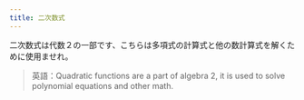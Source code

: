 ```yaml
---
title: 二次数式
---
```

二次数式は代数２の一部です、こちらは多項式の計算式と他の数計算式を解くために使用ませれ。


> 英語：Quadratic functions are a part of algebra 2, it is used to solve polynomial equations and other math.